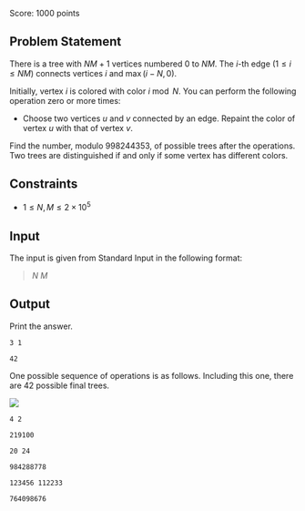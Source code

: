 Score: $1000$ points

## Problem Statement

There is a tree with $NM+1$ vertices numbered $0$ to $NM$. The $i$-th edge ($1 \le i \le NM$) connects vertices $i$ and $\max(i-N,0)$.

Initially, vertex $i$ is colored with color $i \bmod N$. You can perform the following operation zero or more times:

- Choose two vertices $u$ and $v$ connected by an edge. Repaint the color of vertex $u$ with that of vertex $v$.

Find the number, modulo $998244353$, of possible trees after the operations. Two trees are distinguished if and only if some vertex has different colors.

## Constraints

- $1 \le N, M \le 2 \times 10^5$

## Input

The input is given from Standard Input in the following format:

> $N$ $M$

## Output

Print the answer.

```input1
3 1
```

```output1
42
```

One possible sequence of operations is as follows. Including this one, there are $42$ possible final trees.

![](https://img.atcoder.jp/arc176/star.png)

```input2
4 2
```

```output2
219100
```

```input3
20 24
```

```output3
984288778
```

```input4
123456 112233
```

```output4
764098676
```